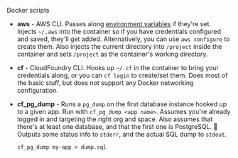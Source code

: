 Docker scripts

- **aws** - AWS CLI. Passes along [environment variables](https://docs.aws.amazon.com/cli/latest/userguide/cli-environment.html)
  if they're set. Injects `~/.aws` into the container so if you have
  credentials configured and saved, they'll get added. Alternatively, you can
  use `aws configure` to create them. Also injects the current directory into
  `/project` inside the container and sets `/project` as the container's
  working directory.

- **cf** - CloudFoundry CLI. Hooks up `~/.cf` in the container to bring your
  credentials along, or you can `cf login` to create/set them. Does most of
  the basic stuff, but does not support any Docker networking configuration.

- **cf_pg_dump** - Runs a `pg_dump` on the first database instance hooked up
  to a given app. Run with `cf_pg_dump <app name>`. Assumes you're already
  logged in and targeting the right org and space. Also assumes that there's
  at least one database, and that the first one is PostgreSQL. 😬 Outputs
  some status info to `stderr`, and the actual SQL dump to `stdout`.

  ```shell
  cf_pg_dump my-app > dump.sql
  ```
